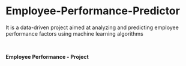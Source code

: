 # Employee-Performance-Predictor
It is a data-driven project aimed at analyzing and predicting employee performance factors using machine learning algorithms


<br>

<b> <b> Employee Performance - Project </b> </b>
